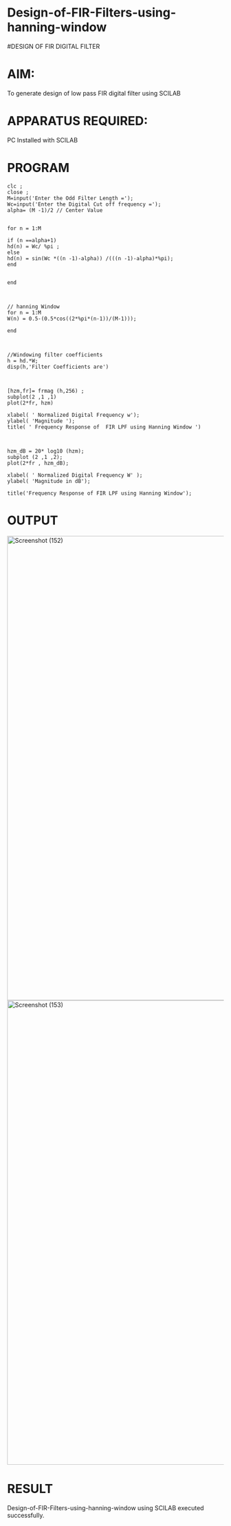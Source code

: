 # Design-of-FIR-Filters-using-hanning-window

#DESIGN OF FIR DIGITAL FILTER 

# AIM: 
          
  To generate design of low pass FIR digital filter using SCILAB 

# APPARATUS REQUIRED: 

  PC Installed with SCILAB 

# PROGRAM 
```
clc ; 
close ; 
M=input('Enter the Odd Filter Length ='); 
Wc=input('Enter the Digital Cut off frequency ='); 
alpha= (M -1)/2 // Center Value 
 
 
for n = 1:M 
 
if (n ==alpha+1) 
hd(n) = Wc/ %pi ; 
else 
hd(n) = sin(Wc *((n -1)-alpha)) /(((n -1)-alpha)*%pi); 
end 
 
 
end 
 
 
 
// hanning Window 
for n = 1:M 
W(n) = 0.5-(0.5*cos((2*%pi*(n-1))/(M-1))); 
 
end 
 
 
 
//Windowing filter coefficients 
h = hd.*W; 
disp(h,'Filter Coefficients are') 
 
 
 
[hzm,fr]= frmag (h,256) ; 
subplot(2 ,1 ,1) 
plot(2*fr, hzm) 
 
xlabel( ' Normalized Digital Frequency w'); 
ylabel( 'Magnitude '); 
title( ' Frequency Response of  FIR LPF using Hanning Window ') 
 
 
 
hzm_dB = 20* log10 (hzm); 
subplot (2 ,1 ,2); 
plot(2*fr , hzm_dB); 
 
xlabel( ' Normalized Digital Frequency W' ); 
ylabel( 'Magnitude in dB');  
 
title('Frequency Response of FIR LPF using Hanning Window');

```

# OUTPUT
<img width="1920" height="1080" alt="Screenshot (152)" src="https://github.com/user-attachments/assets/3270c99f-a46d-4c39-8b87-5294503bd808" />

<img width="1920" height="1080" alt="Screenshot (153)" src="https://github.com/user-attachments/assets/bc9e7f74-8e8e-450f-be83-073a304a11b5" />

# RESULT

Design-of-FIR-Filters-using-hanning-window using SCILAB executed successfully.
